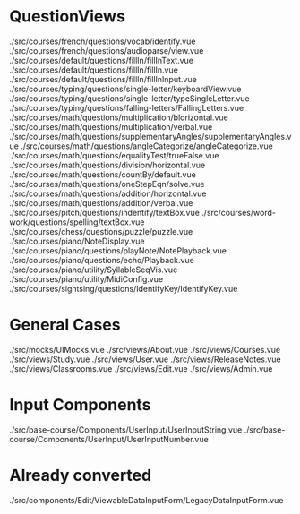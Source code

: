 # QuestionViews

./src/courses/french/questions/vocab/identify.vue
./src/courses/french/questions/audioparse/view.vue
./src/courses/default/questions/fillIn/fillInText.vue
./src/courses/default/questions/fillIn/fillIn.vue
./src/courses/default/questions/fillIn/fillInInput.vue
./src/courses/typing/questions/single-letter/keyboardView.vue
./src/courses/typing/questions/single-letter/typeSingleLetter.vue
./src/courses/typing/questions/falling-letters/FallingLetters.vue
./src/courses/math/questions/multiplication/blorizontal.vue
./src/courses/math/questions/multiplication/verbal.vue
./src/courses/math/questions/supplementaryAngles/supplementaryAngles.vue
./src/courses/math/questions/angleCategorize/angleCategorize.vue
./src/courses/math/questions/equalityTest/trueFalse.vue
./src/courses/math/questions/division/horizontal.vue
./src/courses/math/questions/countBy/default.vue
./src/courses/math/questions/oneStepEqn/solve.vue
./src/courses/math/questions/addition/horizontal.vue
./src/courses/math/questions/addition/verbal.vue
./src/courses/pitch/questions/indentify/textBox.vue
./src/courses/word-work/questions/spelling/textBox.vue
./src/courses/chess/questions/puzzle/puzzle.vue
./src/courses/piano/NoteDisplay.vue
./src/courses/piano/questions/playNote/NotePlayback.vue
./src/courses/piano/questions/echo/Playback.vue
./src/courses/piano/utility/SyllableSeqVis.vue
./src/courses/piano/utility/MidiConfig.vue
./src/courses/sightsing/questions/IdentifyKey/IdentifyKey.vue

# General Cases

./src/mocks/UIMocks.vue
./src/views/About.vue
./src/views/Courses.vue
./src/views/Study.vue
./src/views/User.vue
./src/views/ReleaseNotes.vue
./src/views/Classrooms.vue
./src/views/Edit.vue
./src/views/Admin.vue


# Input Components

./src/base-course/Components/UserInput/UserInputString.vue
./src/base-course/Components/UserInput/UserInputNumber.vue

# Already converted

./src/components/Edit/ViewableDataInputForm/LegacyDataInputForm.vue
